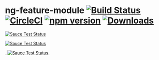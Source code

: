 
# ng-feature-module  [![Build Status](https://travis-ci.org/acme-company/ng-module-template.svg?branch=master)](https://travis-ci.org/acme-company/ng-module-template) [![CircleCI](https://circleci.com/gh/acme-company/ng-module-template/tree/master.svg?style=shield)](https://circleci.com/gh/acme-company/ng-module-template/tree/master) [![npm version](https://badge.fury.io/js/ng-module-template.svg)](https://badge.fury.io/js/ng-feature-module) [![Downloads](http://img.shields.io/npm/dm/ng-module-template.svg)](https://npmjs.org/package/angular2)
<!--[![Sauce Test Status](https://saucelabs.com/browser-matrix/angular2-ci.svg)](https://saucelabs.com/u/angular2-ci)
*Safari (7+), iOS (7+), Edge (14) and IE mobile (11) are tested on [BrowserStack][browserstack].* -->


[![Sauce Test Status](https://saucelabs.com/browser-matrix/pixelbits-mk.svg)](https://saucelabs.com/u/pixelbits-mk)

[![Sauce Test Status](https://saucelabs.com/buildstatus/pixelbits-mk)](https://saucelabs.com/u/pixelbits-mk)

<a href="https://saucelabs.com/u/pixelbits-mk">
  <img src="https://saucelabs.com/browser-matrix/pixelbits-mk.svg" alt="Sauce Test Status"/>
</a> 
